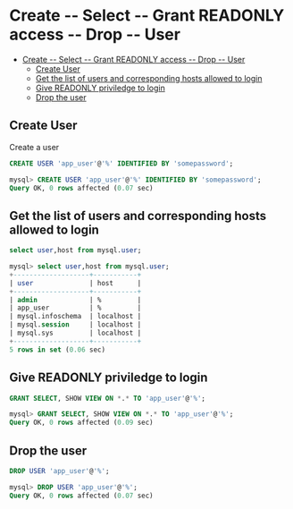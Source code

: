 # Create -- Select -- Grant READONLY access -- Drop -- User

- [Create -- Select -- Grant READONLY access -- Drop -- User](#create----select----grant-readonly-access----drop----user)
  - [Create User](#create-user)
  - [Get the list of users and corresponding hosts allowed to login](#get-the-list-of-users-and-corresponding-hosts-allowed-to-login)
  - [Give READONLY priviledge to login](#give-readonly-priviledge-to-login)
  - [Drop the user](#drop-the-user)

## Create User

Create a user

```sql
CREATE USER 'app_user'@'%' IDENTIFIED BY 'somepassword';
```

```sql
mysql> CREATE USER 'app_user'@'%' IDENTIFIED BY 'somepassword';
Query OK, 0 rows affected (0.07 sec)
```

## Get the list of users and corresponding hosts allowed to login

```sql
select user,host from mysql.user;
```

```sql
mysql> select user,host from mysql.user;
+-------------------+-----------+
| user              | host      |
+-------------------+-----------+
| admin             | %         |
| app_user          | %         |
| mysql.infoschema  | localhost |
| mysql.session     | localhost |
| mysql.sys         | localhost |
+-------------------+-----------+
5 rows in set (0.06 sec)
```

## Give READONLY priviledge to login

```sql
GRANT SELECT, SHOW VIEW ON *.* TO 'app_user'@'%';
```

```sql
mysql> GRANT SELECT, SHOW VIEW ON *.* TO 'app_user'@'%';
Query OK, 0 rows affected (0.09 sec)
```

## Drop the user

```sql
DROP USER 'app_user'@'%';
```

```sql
mysql> DROP USER 'app_user'@'%';
Query OK, 0 rows affected (0.07 sec)
```
